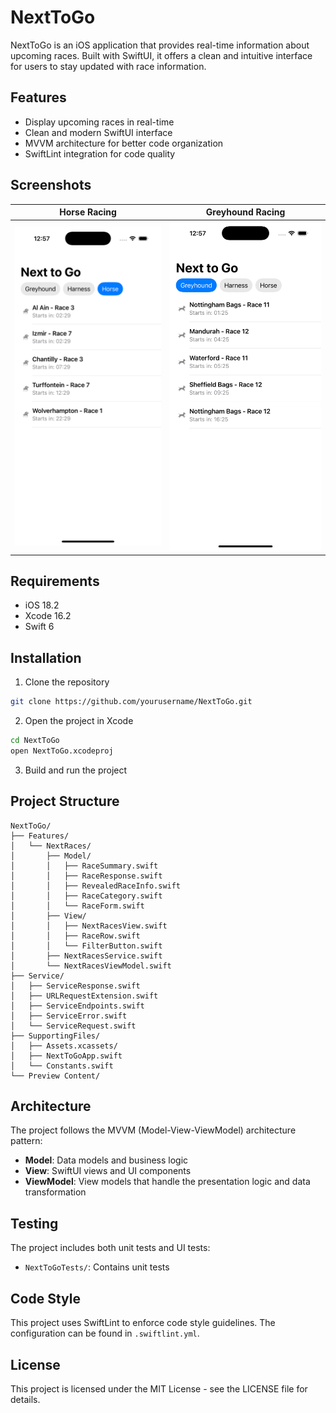 # NextToGo

NextToGo is an iOS application that provides real-time information about upcoming races. Built with SwiftUI, it offers a clean and intuitive interface for users to stay updated with race information.

## Features

- Display upcoming races in real-time
- Clean and modern SwiftUI interface
- MVVM architecture for better code organization
- SwiftLint integration for code quality

## Screenshots

| Horse Racing | Greyhound Racing |
|--------------|------------------|
| <img src="ScreenShots/Horse.png" width="300"> | <img src="ScreenShots/Greyhound.png" width="300"> |

## Requirements

- iOS 18.2
- Xcode 16.2
- Swift 6

## Installation

1. Clone the repository
```bash
git clone https://github.com/yourusername/NextToGo.git
```

2. Open the project in Xcode
```bash
cd NextToGo
open NextToGo.xcodeproj
```

3. Build and run the project

## Project Structure

```
NextToGo/
├── Features/
│   └── NextRaces/
│       ├── Model/
│       │   ├── RaceSummary.swift
│       │   ├── RaceResponse.swift
│       │   ├── RevealedRaceInfo.swift
│       │   ├── RaceCategory.swift
│       │   └── RaceForm.swift
│       ├── View/
│       │   ├── NextRacesView.swift
│       │   ├── RaceRow.swift
│       │   └── FilterButton.swift
│       ├── NextRacesService.swift
│       └── NextRacesViewModel.swift
├── Service/
│   ├── ServiceResponse.swift
│   ├── URLRequestExtension.swift
│   ├── ServiceEndpoints.swift
│   ├── ServiceError.swift
│   └── ServiceRequest.swift
├── SupportingFiles/
│   ├── Assets.xcassets/
│   ├── NextToGoApp.swift
│   └── Constants.swift
└── Preview Content/
```

## Architecture

The project follows the MVVM (Model-View-ViewModel) architecture pattern:
- **Model**: Data models and business logic
- **View**: SwiftUI views and UI components
- **ViewModel**: View models that handle the presentation logic and data transformation

## Testing

The project includes both unit tests and UI tests:
- `NextToGoTests/`: Contains unit tests

## Code Style

This project uses SwiftLint to enforce code style guidelines. The configuration can be found in `.swiftlint.yml`.

## License

This project is licensed under the MIT License - see the LICENSE file for details.

